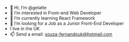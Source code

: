 - 👋 Hi, I’m @gelatte
- 👀 I’m interested in Front-end Web Developer
- 🌱 I’m currently learning React Framework
- 💞️ I’m looking for a Job as a Junior Front-End Developer 
- I live in the UK
- 📫 Send a email: souza-fernandouk@hotmail.com

